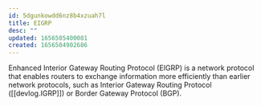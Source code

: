 ```yaml
---
id: 5dgunkowdd6nz8b4xzuah7l
title: EIGRP
desc: ""
updated: 1656505400081
created: 1656504902686
---
```


Enhanced Interior Gateway Routing Protocol (EIGRP) is a network protocol that enables routers to exchange information more efficiently than earlier network protocols, such as Interior Gateway Routing Protocol ([[devlog.IGRP]]) or Border Gateway Protocol (BGP).
